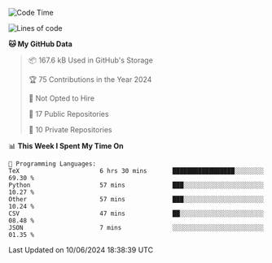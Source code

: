 <!--START_SECTION:waka-->
![Code Time](http://img.shields.io/badge/Code%20Time-936%20hrs-blue)

![Lines of code](https://img.shields.io/badge/From%20Hello%20World%20I%27ve%20Written-211.7%20thousand%20lines%20of%20code-blue)

**🐱 My GitHub Data** 

> 📦 167.6 kB Used in GitHub's Storage 
 > 
> 🏆 75 Contributions in the Year 2024
 > 
> 🚫 Not Opted to Hire
 > 
> 📜 17 Public Repositories 
 > 
> 🔑 10 Private Repositories 
 > 
📊 **This Week I Spent My Time On** 

```text
💬 Programming Languages: 
TeX                      6 hrs 30 mins       █████████████████░░░░░░░░   69.30 % 
Python                   57 mins             ███░░░░░░░░░░░░░░░░░░░░░░   10.27 % 
Other                    57 mins             ███░░░░░░░░░░░░░░░░░░░░░░   10.24 % 
CSV                      47 mins             ██░░░░░░░░░░░░░░░░░░░░░░░   08.48 % 
JSON                     7 mins              ░░░░░░░░░░░░░░░░░░░░░░░░░   01.35 % 
```


 Last Updated on 10/06/2024 18:38:39 UTC
<!--END_SECTION:waka-->
